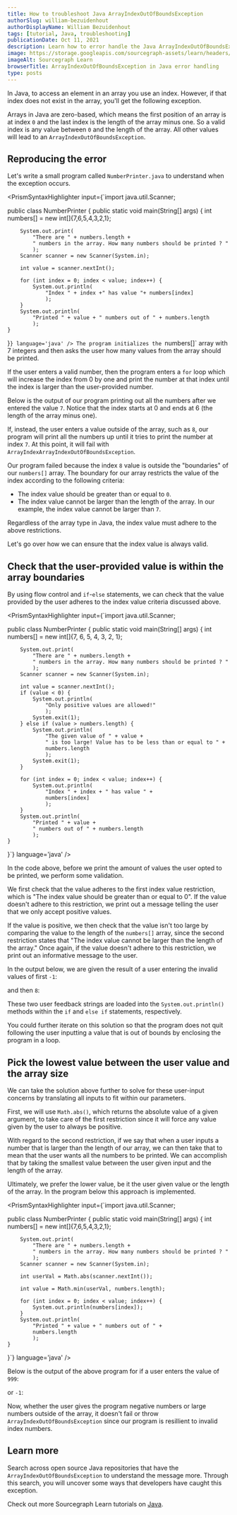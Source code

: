 ```yaml
---
title: How to troubleshoot Java ArrayIndexOutOfBoundsException
authorSlug: william-bezuidenhout
authorDisplayName: William Bezuidenhout
tags: [tutorial, Java, troubleshooting]
publicationDate: Oct 11, 2021
description: Learn how to error handle the Java ArrayIndexOutOfBoundsException
image: https://storage.googleapis.com/sourcegraph-assets/learn/headers/sourcegraph-learn-header-9.png
imageAlt: Sourcegraph Learn
browserTitle: ArrayIndexOutOfBoundsException in Java error handling
type: posts
---
```


In Java, to access an element in an array you use an index. However, if that index does not exist in the array, you'll get the following exception.

<Highlighter
input='Exception in thread "main" java.lang.ArrayIndexOutOfBoundsException: Index 7 out of bounds for length 7'
/>

Arrays in Java are zero-based, which means the first position of an array is at index `0` and the last index is the length of the array minus one. So a valid index is any value between `0` and the length of the array. All other values will lead to an `ArrayIndexOutOfBoundsException`.

## Reproducing the error

Let's write a small program called `NumberPrinter.java` to understand when the exception occurs.

<PrismSyntaxHighlighter
input={`import java.util.Scanner;
 
public class NumberPrinter {
    public static void main(String[] args) {
        int numbers[] = new int[]{7,6,5,4,3,2,1};
 
        System.out.print(
            "There are " + numbers.length + 
            " numbers in the array. How many numbers should be printed ? "
            );
        Scanner scanner = new Scanner(System.in);
  
        int value = scanner.nextInt();
 
        for (int index = 0; index < value; index++) {
            System.out.println(
                "Index " + index +" has value "+ numbers[index]
                );
        }
        System.out.println(
            "Printed " + value + " numbers out of " + numbers.length
            );
    }
}`}
language='java'
/>
The program initializes the `numbers[]` array with 7 integers and then asks the user how many values from the array should be printed. 

If the user enters a valid number, then the program enters a `for` loop which will increase the index from 0 by one and print the number at that index until the index is larger than the user-provided number.

Below is the output of our program printing out all the numbers after we entered the value `7`. Notice that the index starts at 0 and ends at 6 (the length of the array minus one).

<Highlighter
input='There are 7 numbers in the array. How many numbers should be printed ? 7
Index 0 has value 7
Index 1 has value 6
Index 2 has value 5
Index 3 has value 4
Index 4 has value 3
Index 5 has value 2
Index 6 has value 1
Printed 7 numbers out of 7'
/>

If, instead, the user enters a value outside of the array, such as `8`, our program will print all the numbers up until it tries to print the number at index `7`. At this point, it will fail with `ArrayIndexArrayIndexOutOfBoundsException`.

<Highlighter
input='There are 7 numbers in the array. How many numbers should be printed ? 8
Index 0 has value 7
Index 1 has value 6
Index 2 has value 5
Index 3 has value 4
Index 4 has value 3
Index 5 has value 2
Index 6 has value 1
Exception in thread "main" java.lang.ArrayIndexOutOfBoundsException: Index 7 out of bounds for length 7
	at NumberPrinter.main(NumberPrinter.java:13)'
/>

Our program failed because the index `8` value is outside the "boundaries" of our `numbers[]` array. The boundary for our array restricts the value of the index according to the following criteria:

* The index value should be greater than or equal to `0`.
* The index value cannot be larger than the length of the array. In our example, the index value cannot be larger than `7`.

Regardless of the array type in Java, the index value must adhere to the above restrictions. 

Let's go over how we can ensure that the index value is always valid.

## Check that the user-provided value is within the array boundaries

By using flow control and `if`-`else` statements, we can check that the value provided by the user adheres to the index value criteria discussed above.

<PrismSyntaxHighlighter
input={`import java.util.Scanner;
 
public class NumberPrinter {
    public static void main(String[] args) {
        int numbers[] = new int[]{7, 6, 5, 4, 3, 2, 1};
 
        System.out.print(
            "There are " + numbers.length + 
            " numbers in the array. How many numbers should be printed ? "
            );
        Scanner scanner = new Scanner(System.in);
 
        int value = scanner.nextInt();
        if (value < 0) {
            System.out.println(
                "Only positive values are allowed!"
                );
            System.exit(1);
        } else if (value > numbers.length) {
            System.out.println(
                "The given value of " + value + 
                " is too large! Value has to be less than or equal to " + 
                numbers.length
                );
            System.exit(1);
        }
 
        for (int index = 0; index < value; index++) {
            System.out.println(
                "Index " + index + " has value " + 
                numbers[index]
                );
        }
        System.out.println(
            "Printed " + value + 
            " numbers out of " + numbers.length
            );
    }
}`}
language='java'
/>

In the code above, before we print the amount of values the user opted to be printed, we perform some validation. 

We first check that the value adheres to the first index value restriction, which is "The index value should be greater than or equal to 0". If the value doesn't adhere to this restriction, we print out a message telling the user that we only accept positive values.

If the value is positive, we then check that the value isn't too large by comparing the value to the length of the `numbers[]` array, since the second restriction states that "The index value cannot be larger than the length of the array." Once again, if the value doesn't adhere to this restriction, we print out an informative message to the user.

In the output below, we are given the result of a user entering the invalid values of first `-1`:

<Highlighter
input='There are 7 numbers in the array. How many numbers should be printed ? -1
Only positive values are allowed!'
/>

and then `8`:

<Highlighter
input='There are 7 numbers in the array. How many numbers should be printed ? 8
The given value of 8 is too large! Value has to be less than or equal to 7'
/>

These two user feedback strings are loaded into the `System.out.println()` methods within the `if` and `else if` statements, respectively. 

You could further iterate on this solution so that the program does not quit following the user inputting a value that is out of bounds by enclosing the program in a loop. 

## Pick the lowest value between the user value and the array size

We can take the solution above further to solve for these user-input concerns by translating all inputs to fit within our parameters.

First, we will use `Math.abs()`, which returns the absolute value of a given argument, to take care of the first restriction since it will force any value given by the user to always be positive.

With regard to the second restriction, if we say that when a user inputs a number that is larger than the length of our array, we can then take that to mean that the user wants all the numbers to be printed. We can accomplish that by taking the smallest value between the user given input and the length of the array.

Ultimately, we prefer the lower value, be it the user given value or the length of the array. In the program below this approach is implemented.

<PrismSyntaxHighlighter
input={`import java.util.Scanner;
 
public class NumberPrinter {
    public static void main(String[] args) {
        int numbers[] = new int[]{7,6,5,4,3,2,1};
 
        System.out.print(
            "There are " + numbers.length + 
            " numbers in the array. How many numbers should be printed ? "
            );
        Scanner scanner = new Scanner(System.in);
 
        int userVal = Math.abs(scanner.nextInt());
 
        int value = Math.min(userVal, numbers.length);
 
        for (int index = 0; index < value; index++) {
            System.out.println(numbers[index]);
        }
        System.out.println(
            "Printed " + value + " numbers out of " + 
            numbers.length
            );
    }
}`}
language='java'
/>

Below is the output of the above program for if a user enters the value of `999`:

<Highlighter
input='There are 7 numbers in the array. How many numbers should be printed ? 999
Index 0 has value 7
Index 1 has value 6
Index 2 has value 5
Index 3 has value 4
Index 4 has value 3
Index 5 has value 2
Index 6 has value 1
Printed 7 numbers out of 7'
/>

or `-1`:

<Highlighter
input='There are 7 numbers in the array. How many numbers should be printed ? -1
Index 0 has value 7
Printed 1 numbers out of 7'
/>

Now, whether the user gives the program negative numbers or large numbers outside of the array, it doesn't fail or throw `ArrayIndexOutOfBoundsException` since our program is resillient to invalid index numbers.

## Learn more

Search across open source Java repositories that have the `ArrayIndexOutOfBoundsException` to understand the message more. Through this search, you will uncover some ways that developers have caught this exception. 

<SourcegraphSearch query="ArrayIndexOutOfBoundsException lang:java" patternType="literal"/>

Check out more Sourcegraph Learn tutorials on [Java](https://learn.sourcegraph.com/tags/java).

